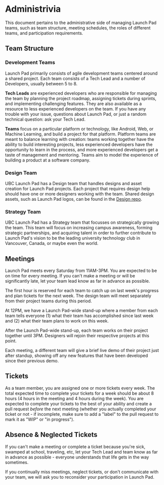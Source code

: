 # Administrivia

This document pertains to the administrative side of managing Launch Pad teams,
such as team structure, meeting schedules, the roles of different teams, and
participation requirements.

## Team Structure

### Development Teams

Launch Pad primarily consists of agile development teams centered around a
shared project. Each team consists of a Tech Lead and a number of Developers,
usually between 5 to 8.

**Tech Leads** are experienced developers who are responsible for managing the
team by planning the project roadmap, assigning tickets during sprints, and
implementing challenging features. They are also available as a resource to less
experienced developers on the team. If you have any trouble with your issue,
questions about Launch Pad, or just a random technical question: ask your Tech
Lead.

**Teams** focus on a particular platform or technology, like Android, Web, or
Machine Learning, and build a project for that platform. Platform teams are meant
to balance learning with creation: teams working together have the ability to
build interesting projects, less experienced developers have the opportunity to
learn in the process, and more experienced developers get a taste of management
and mentoring. Teams aim to model the experience of building a product at a
software company.

### Design Team

UBC Launch Pad has a Design team that handles designs and asset creation for
Launch Pad projects. Each project that requires design help should have one or
more designers working with the team. Shared design assets, such as Launch Pad
logos, can be found in the [Design repo](https://github.com/ubclaunchpad/design).

### Strategy Team

UBC Launch Pad has a Strategy team that focusses on strategically growing the
team. This team will focus on increasing campus awareness, forming strategic
partnerships, and acquiring talent in order to further contribute to Launch
Pad's vision to be the leading university technology club in Vancouver, Canada,
or maybe even the world.

## Meetings

Launch Pad meets every Saturday from 11AM-3PM. You are expected to be on time
for every meeting. If you can't make a meeting or will be significantly late,
let your team lead know as far in advance as possible.

The first hour is reserved for each team to catch up on last week's progress and
plan tickets for the next week. The design team will meet separately from their
project teams during this period.

At 12PM, we have a Launch Pad-wide stand-up where a member from each team tells
everyone (1) what their team has accomplished since last week and (2) what their
team plans to work on this week.

After the Launch Pad-wide stand-up, each team works on their project together
until 3PM. Designers will rejoin their respective projects at this point.

Each meeting, a different team will give a brief live demo of their project just
after standup, showing off any new features that have been developed since their
previous demo.

## Tickets

As a team member, you are assigned one or more tickets every week.
The total expected time to complete your tickets for a week should be about 8
hours (4 hours in the meeting and 4 hours during the week).
You are expected to complete your tickets to the best of your ability and create
a pull request _before_ the next meeting (whether you actually completed your
ticket or not - if incomplete, make sure to add a "label" to the pull request
to mark it as "WIP" or "in progress").

## Absence & Neglected Tickets

If you can't make a meeting or complete a ticket because you're sick, swamped at
school, traveling, etc, let your Tech Lead and team know as far in advance as
possible - everyone understands that life gets in the way sometimes.

If you continually miss meetings, neglect tickets, or don't communicate with
your team, we will ask you to reconsider your participation in Launch Pad.
